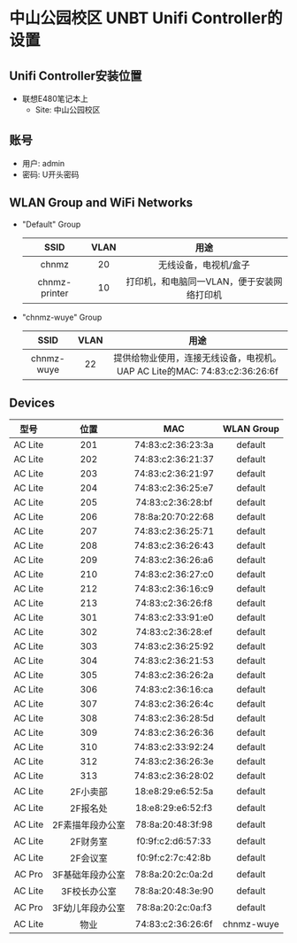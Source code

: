 # 中山公园校区 UNBT Unifi Controller的设置

## Unifi Controller安装位置
* 联想E480笔记本上
  * Site: 中山公园校区

## 账号
* 用户: admin
* 密码: U开头密码

## WLAN Group and WiFi Networks

* "Default" Group

   | SSID | VLAN | 用途 |
   | :--: | :--: | :--: |
   | chnmz | 20 | 无线设备，电视机/盒子 |
   | chnmz-printer | 10 | 打印机，和电脑同一VLAN，便于安装网络打印机 |

* "chnmz-wuye" Group

   | SSID | VLAN | 用途 |
   | :--: | :--: | :--: |
   | chnmz-wuye | 22 | 提供给物业使用，连接无线设备，电视机。UAP AC Lite的MAC: 74:83:c2:36:26:6f |

## Devices

| 型号 | 位置 | MAC | WLAN Group |
| :--: | :--: | :--: | :--: |
| AC Lite | 201 | 74:83:c2:36:23:3a | default |
| AC Lite | 202 | 74:83:c2:36:21:37 | default |
| AC Lite | 203 | 74:83:c2:36:21:97 | default |
| AC Lite | 204 | 74:83:c2:36:25:e7 | default |
| AC Lite | 205 | 74:83:c2:36:28:bf | default |
| AC Lite | 206 | 78:8a:20:70:22:68 | default |
| AC Lite | 207 | 74:83:c2:36:25:71 | default |
| AC Lite | 208 | 74:83:c2:36:26:43 | default |
| AC Lite | 209 | 74:83:c2:36:26:a6 | default |
| AC Lite | 210 | 74:83:c2:36:27:c0 | default |
| AC Lite | 212 | 74:83:c2:36:16:c9 | default |
| AC Lite | 213 | 74:83:c2:36:26:f8 | default |
| AC Lite | 301 | 74:83:c2:33:91:e0 | default |
| AC Lite | 302 | 74:83:c2:36:28:ef | default |
| AC Lite | 303 | 74:83:c2:36:25:92 | default |
| AC Lite | 304 | 74:83:c2:36:21:53 | default |
| AC Lite | 305 | 74:83:c2:36:26:2a | default |
| AC Lite | 306 | 74:83:c2:36:16:ca | default |
| AC Lite | 307 | 74:83:c2:36:26:4c | default |
| AC Lite | 308 | 74:83:c2:36:28:5d | default |
| AC Lite | 309 | 74:83:c2:36:26:36 | default |
| AC Lite | 310 | 74:83:c2:33:92:24 | default |
| AC Lite | 312 | 74:83:c2:36:26:3e | default |
| AC Lite | 313 | 74:83:c2:36:28:02 | default |
| AC Lite | 2F小卖部 | 18:e8:29:e6:52:5a | default |
| AC Lite | 2F报名处 | 18:e8:29:e6:52:f3 | default |
| AC Lite | 2F素描年段办公室 | 78:8a:20:48:3f:98 | default |
| AC Lite | 2F财务室 | f0:9f:c2:d6:57:33 | default |
| AC Lite | 2F会议室 | f0:9f:c2:7c:42:8b | default |
| AC Pro | 3F基础年段办公室 | 78:8a:20:2c:0a:2d | default |
| AC Lite | 3F校长办公室 | 78:8a:20:48:3e:90 | default |
| AC Pro | 3F幼儿年段办公室 | 78:8a:20:2c:0a:f3 | default |
| AC Lite | 物业 | 74:83:c2:36:26:6f | chnmz-wuye |
